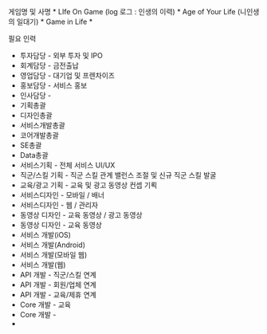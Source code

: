 
게임명 및 사명 
	* LIfe On Game (log 로그 : 인생의 이력) 
	* Age of Your Life (니인생의 일대기)
	* Game in Life 
	* 



필요 인력 
* 투자담당 - 외부 투자 및 IPO
* 회계담당 - 금전출납
* 영업담당 - 대기업 및 프렌차이즈 
* 홍보담당 - 서비스 홍보 
* 인사담당 - 
* 기획총괄
* 디자인총괄
* 서비스개발총괄
* 코어개발총괄
* SE총괄
* Data총괄
* 서비스기획 - 전체 서비스 UI/UX 
* 직군/스킬 기획 - 직군 스킬 관계 밸런스 조절 및 신규 직군 스킬 발굴 
* 교육/광고 기획 - 교육 및 광고 동영상 컨셉 기뢱 
* 서비스디자인 - 모바일 / 배너 
* 서비스디자인 - 웹 / 관리자 
* 동영상 디자인 - 교육 동영상 / 광고 동영상 
* 동영상 디자인 - 교육 동영상 
* 서비스 개발(iOS)
* 서비스 개발(Android)
* 서비스 개발(모바일 웹)
* 서비스 개발(웹)
* API 개발 - 직군/스킬 연계
* API 개발 - 회원/업체 연계
* API 개발 - 교육/제휴 연계 
* Core 개발 - 교육 
* Core 개발 - 
* 



